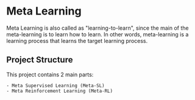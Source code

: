 # Meta Learning

Meta Learning is also called as "learning-to-learn", since the main of the meta-learning is to learn how to learn.
In other words, meta-learning is a learning process that learns the target learning process.

## Project Structure

This project contains 2 main parts:

	- Meta Supervised Learning (Meta-SL)
	- Meta Reinforcement Learning (Meta-RL)
